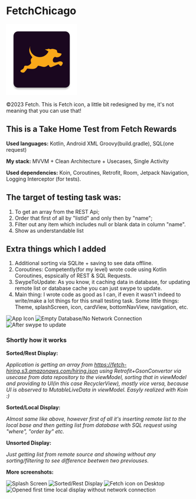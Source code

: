 # FetchChicago
<a href="https://fetch.com/">
    <img alt="©2023 Fetch. This is Fetch icon, a little bit redesigned by me, it's not meaning that you can use that!" src="https://raw.githubusercontent.com/cj3dreams/FetchChicago/master/app/src/main/res/mipmap-xxxhdpi/ic_launcher.png">
</a>

©2023 Fetch. This is Fetch icon, a little bit redesigned by me, it's not meaning that you can use that!

## This is a Take Home Test from Fetch Rewards

**Used languages:**
Kotlin, Android XML
Groovy(build.gradle), SQL(one request)

**My stack:**
MVVM + Clean Architecture + Usecases, Single Activity

**Used dependencies:**
Koin, Coroutines, Retrofit, Room,
Jetpack Navigation, Logging Interceptor (for tests).

## The target of testing task was:
1. To get an array from the REST Api;
2. Order that first of all by "listId" and only then by "name";
3. Filter out any item which includes null or blank data in column "name".
4. Show as understandable list

## Extra things which I added
1. Additional sorting via SQLite + saving to see data offline.
2. Coroutines: Competently(for my level) wrote code using Kotlin Coroutines, espsically of REST & SQL Requests.
3. SwypeToUpdate: As you know, it caching data in database, for updating remote list or database cache you can just swype to update.
4. Main thing: I wrote code as good as I can, if even it wasn't indeed to write/make a lot things for this small testing task. Some  little things: Theme, splashScreen, icon, cardView, bottomNavView, navigation, etc.

  ![App Icon](https://github.com/cj3dreams/FetchChicago/assets/90767203/2a657576-1627-479a-811f-1ccf168354d8)  ![Empty Database/No Network Connection](https://github.com/cj3dreams/FetchChicago/assets/90767203/af289c4e-8cba-4b39-996b-83631e03d925)  ![After swype to update](https://github.com/cj3dreams/FetchChicago/assets/90767203/ac3260df-dc47-404f-8557-e5f429f65fad)

### Shortly how it works

**Sorted/Rest Display:**

*Application is getting an array from https://fetch-hiring.s3.amazonaws.com/hiring.json using Retrofit+GsonConvertor via usecase from data repository to the viewModel, sorting that in viewModel and providing to UI(in this case RecyclerView), mostly vice versa, because UI is observed to MutableLiveData in viewModel. Easyly realized with Koin :)*

**Sorted/Local Display:** 

*Almost same like above, however first of all it's inserting remote list to the local base and then getting list from database with SQL request using "where", "order by" etc.*

**Unsorted Display:**

*Just getting list from remote source and showing without any sorting/filtering to see difference beetwen two previouses.*

**More screenshots:**

  ![Splash Screen](https://github.com/cj3dreams/FetchChicago/assets/90767203/8ceec1ba-e9a5-49de-b9c4-e187854a91ea)  ![Sorted/Rest Display](https://github.com/cj3dreams/FetchChicago/assets/90767203/9f2f2273-ec1e-4fd9-b9ec-e39482b0fe87)  ![Fetch icon on Desktop](https://github.com/cj3dreams/FetchChicago/assets/90767203/5e4e0d28-c8bf-4a5e-8cc5-ef76bf23cb86)  ![Opened first time local display without network connection](https://github.com/cj3dreams/FetchChicago/assets/90767203/8ce56598-0c4b-4dd6-9b49-9359fd246a09)



